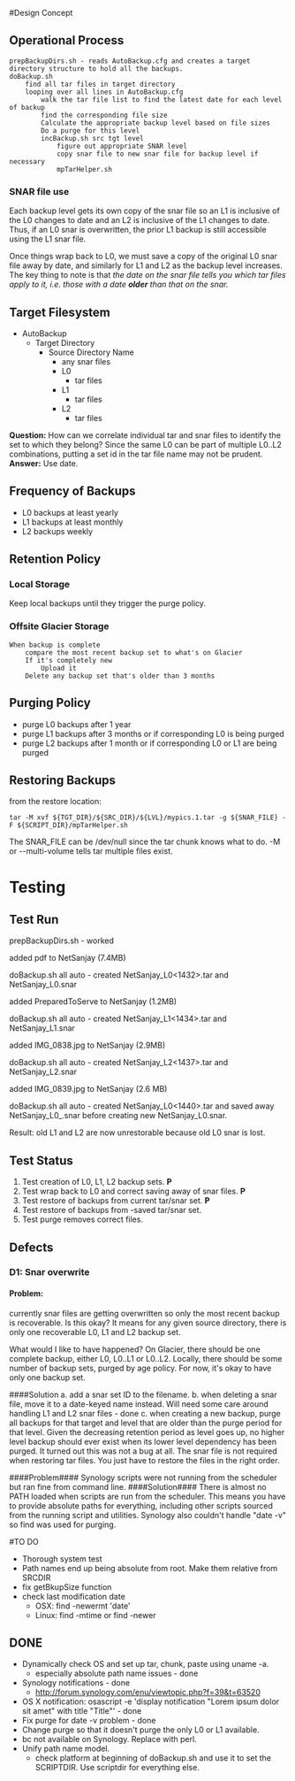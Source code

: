 #Design Concept
## Operational Process
	prepBackupDirs.sh - reads AutoBackup.cfg and creates a target directory structure to hold all the backups.
	doBackup.sh
		find all tar files in target directory
		looping over all lines in AutoBackup.cfg
			walk the tar file list to find the latest date for each level of backup
			find the corresponding file size
			Calculate the appropriate backup level based on file sizes
			Do a purge for this level
			incBackup.sh src tgt level
				figure out appropriate SNAR level
				copy snar file to new snar file for backup level if necessary
				mpTarHelper.sh

### SNAR file use
Each backup level gets its own copy of the snar file so an L1 is inclusive of the L0 changes to date and an L2 is inclusive of the L1 changes to date. Thus, if an L0 snar is overwritten, the prior L1 backup is still accessible using the L1 snar file.

Once things wrap back to L0, we must save a copy of the original L0 snar file away by date, and similarly for L1 and L2 as the backup level increases. The key thing to note is that *the date on the snar file tells you which tar files apply to it, i.e. those with a date **older** than that on the snar.*

## Target Filesystem
* AutoBackup
	* Target Directory
		* Source Directory Name
			* any snar files
			* L0
				* tar files
			* L1
				* tar files
			* L2
				* tar files

**Question:** How can we correlate individual tar and snar files to identify the set to which they belong? Since the same L0 can be part of multiple L0..L2 combinations, putting a set id in the tar file name may not be prudent. **Answer:** Use date.

## Frequency of Backups
* L0 backups at least yearly
* L1 backups at least monthly
* L2 backups weekly

## Retention Policy

### Local Storage
Keep local backups until they trigger the purge policy. 

### Offsite Glacier Storage
	When backup is complete
		compare the most recent backup set to what's on Glacier
		If it's completely new
			Upload it
		Delete any backup set that's older than 3 months 

## Purging Policy
* purge L0 backups after 1 year
* purge L1 backups after 3 months or if corresponding L0 is being purged
* purge L2 backups after 1 month or if corresponding L0 or L1 are being purged

## Restoring Backups
from the restore location:

	tar -M xvf ${TGT_DIR}/${SRC_DIR}/${LVL}/mypics.1.tar -g ${SNAR_FILE} -F ${SCRIPT_DIR}/mpTarHelper.sh
The SNAR_FILE can be /dev/null since the tar chunk knows what to do.
-M or --multi-volume tells tar multiple files exist.
# Testing
## Test Run
prepBackupDirs.sh - worked

added pdf to NetSanjay (7.4MB)

doBackup.sh all auto - created NetSanjay_L0<1432>.tar and NetSanjay_L0.snar

added PreparedToServe to NetSanjay (1.2MB)

doBackup.sh all auto - created NetSanjay_L1<1434>.tar and NetSanjay_L1.snar

added IMG_0838.jpg to NetSanjay (2.9MB)

doBackup.sh all auto - created NetSanjay_L2<1437>.tar and NetSanjay_L2.snar

added IMG_0839.jpg to NetSanjay (2.6 MB)

doBackup.sh all auto - created NetSanjay_L0<1440>.tar and saved away NetSanjay_L0_<date>.snar before creating new NetSanjay_L0.snar.

Result: old L1 and L2 are now unrestorable because old L0 snar is lost.
## Test Status
1. Test creation of L0, L1, L2 backup sets. **P**
2. Test wrap back to L0 and correct saving away of snar files. **P**
3. Test restore of backups from current tar/snar set. **P**
4. Test restore of backups from <date>-saved tar/snar set.
5. Test purge removes correct files.

## Defects
### D1: Snar overwrite
#### Problem:
currently snar files are getting overwritten so only the most recent backup is recoverable. Is this okay? It means for any given source directory, there is only one recoverable L0, L1 and L2 backup set.

What would I like to have happened?
On Glacier, there should be one complete backup, either L0, L0..L1 or L0..L2.
Locally, there should be some number of backup sets, purged by age policy. For now, it's okay to have only one backup set.

####Solution
a. add a snar set ID to the filename.
b. when deleting a snar file, move it to a date-keyed name instead. Will need some care around handling L1 and L2 snar files - done
c. when creating a new backup, purge all backups for that target and level that are older than the purge period for that level. Given the decreasing retention period as level goes up, no higher level backup should ever exist when its lower level dependency has been purged.
It turned out this was not a bug at all. The snar file is not required when restoring tar files. You just have to restore the files in the right order.

####Problem####
Synology scripts were not running from the scheduler but ran fine from command line.
####Solution####
There is almost no PATH loaded when scripts are run from the scheduler. This means you have to provide absolute paths for everything, including other scripts sourced from the running script and utilities. Synology also couldn't handle "date -v" so find was used for purging.  

#TO DO
* Thorough system test
* Path names end up being absolute from root. Make them relative from SRCDIR
* fix getBkupSize function
* check last modification date
	* OSX: find -newermt 'date'
	* Linux: find -mtime or find -newer <snarfile>
	
## DONE
* Dynamically check OS and set up tar, chunk, paste using uname -a.
	* especially absolute path name issues - done
* Synology notifications - done
	* http://forum.synology.com/enu/viewtopic.php?f=39&t=63520
* OS X notification:	osascript -e 'display notification "Lorem ipsum dolor sit amet" with title "Title"' - done
* Fix purge for date -v problem - done
* Change purge so that it doesn't purge the only L0 or L1 available.
* bc not available on Synology. Replace with perl.
* Unify path name model.
	* check platform at beginning of doBackup.sh and use it to set the SCRIPTDIR. Use scriptdir for everything else.
